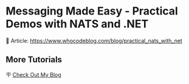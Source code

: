 # Messaging Made Easy - Practical Demos with NATS and .NET

📃 Article: https://www.whocodeblog.com/blog/practical_nats_with_net

## More Tutorials

🪧 [Check Out My Blog](https://www.whocodeblog.com)